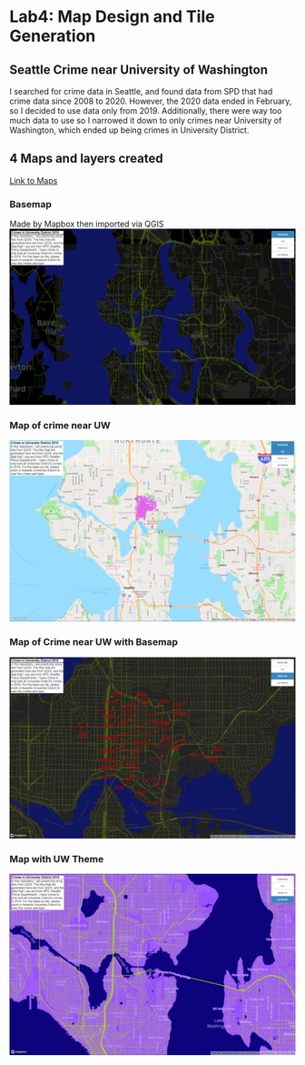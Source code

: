 # Lab4: Map Design and Tile Generation
## Seattle Crime near University of Washington
I searched for crime data in Seattle, and found data from SPD that had crime
data since 2008 to 2020. However, the 2020 data ended in February, so I decided
to use data only from 2019. Additionally, there were way too much data to use
so I narrowed it down to only crimes near University of Washington, which
ended up being crimes in University District.

## 4 Maps and layers created
[Link to Maps](index.html)

### Basemap
Made by Mapbox then imported via QGIS
![Base Map](/imgs/basemap.png)

### Map of crime near UW
![Crime Map](/imgs/crimemap.png)

### Map of Crime near UW with Basemap
![base-crime map](/imgs/base-crime.png)

### Map with UW Theme
![uw-theme Map](/imgs/uw-theme.png)